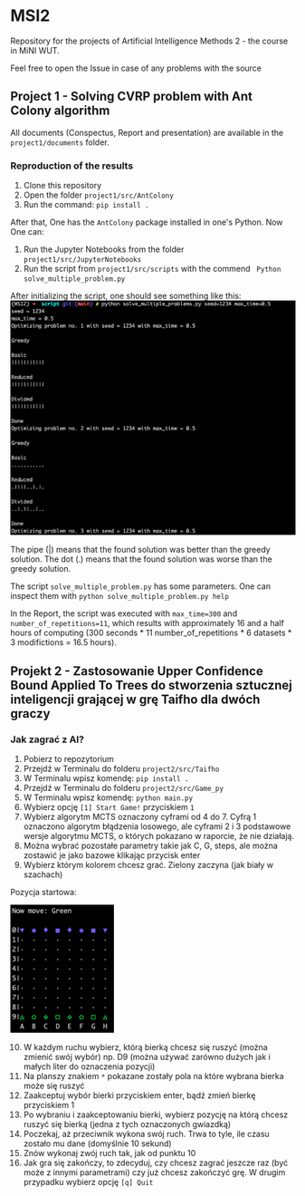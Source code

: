# MSI2
Repository for the projects of Artificial Intelligence Methods 2 - the course in MiNI WUT.

Feel free to open the Issue in case of any problems with the source

## Project 1 - Solving CVRP problem with Ant Colony algorithm
All documents (Conspectus, Report and presentation) are available in the `project1/documents` folder.

### Reproduction of the results
1. Clone this repository
2. Open the folder `project1/src/AntColony`
3. Run the command: `pip install .`

After that, One has the `AntColony` package installed in one's Python. Now One can:

1. Run the Jupyter Notebooks from the folder `project1/src/JupyterNotebooks`
2. Run the script from `project1/src/scripts` with the commend ` Python solve_multiple_problem.py`

After initializing the script, one should see something like this:
![Ongoing_script_photo_](project1/script_ongoing.png)

The pipe (|) means that the found solution was better than the greedy solution. The dot (.) means that the found solution was worse than the greedy solution.

The script `solve_multiple_problem.py` has some parameters. One can inspect them with `python solve_multiple_problem.py help`

In the Report, the script was executed with `max_time=300` and `number_of_repetitions=11`, which results with approximately 16 and a half hours of computing (300 seconds * 11 number\_of\_repetitions * 6 datasets * 3 modifictions = 16.5 hours).

## Projekt 2 - Zastosowanie Upper Confidence Bound Applied To Trees do stworzenia sztucznej inteligencji grającej w grę Taifho dla dwóch graczy

### Jak zagrać z AI?
1. Pobierz to repozytorium
2. Przejdź w Terminalu do folderu `project2/src/Taifho`
3. W Terminalu wpisz komendę: `pip install .`
4. Przejdź w Terminalu do folderu `project2/src/Game_py`
5. W Terminalu wpisz komendę: `python main.py`
6. Wybierz opcję `[1] Start Game!` przyciskiem `1`
7. Wybierz algorytm MCTS oznaczony cyframi od 4 do 7. Cyfrą 1 oznaczono algorytm błądzenia losowego, ale cyframi 2 i 3 podstawowe wersje algorytmu MCTS, o których pokazano w raporcie, że nie działają.
8. Można wybrać pozostałe parametry takie jak C, G, steps, ale można zostawić je jako bazowe klikając przycisk enter
9. Wybierz którym kolorem chcesz grać. Zielony zaczyna (jak biały w szachach)

Pozycja startowa:

![starting_board_photo](project2/starting_board.png)

10. W każdym ruchu wybierz, którą bierką chcesz się ruszyć (można zmienić swój wybór) np. D9 (można używać zarówno dużych jak i małych liter do oznaczenia pozycji)
11. Na planszy znakiem `*` pokazane zostały pola na które wybrana bierka może się ruszyć
12. Zaakceptuj wybór bierki przyciskiem enter, bądź zmień bierkę przyciskiem 1
13. Po wybraniu i zaakceptowaniu bierki, wybierz pozycję na którą chcesz ruszyć się bierką (jedna z tych oznaczonych gwiazdką)
14. Poczekaj, aż przeciwnik wykona swój ruch. Trwa to tyle, ile czasu zostało mu dane (domyślnie 10 sekund)
15. Znów wykonaj zwój ruch tak, jak od punktu 10
16. Jak gra się zakończy, to zdecyduj, czy chcesz zagrać jeszcze raz (być może z innymi parametrami) czy już chcesz zakończyć grę. W drugim przypadku wybierz opcję `[q] Quit`



